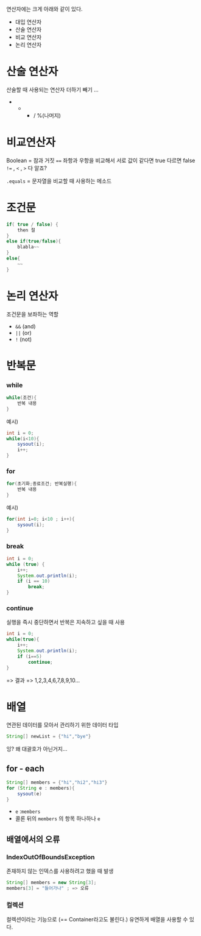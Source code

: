 연산자에는 크게 아래와 같이 있다.
- 대입 연산자
- 산술 연산자
- 비교 연산자 
- 논리 연산자 

# 산술 연산자
산술할 때 사용되는 연산자
더하기 빼기 ... 
+ - * / %(나머지) 

# 비교연산자 


Boolean = 참과 거짓 
`==` 좌항과 우항을 비교해서 서로 값이 같다면 true 다르면 false 
`!=` , `<` , `>` 다 알죠?

`.equals` = 문자열을 비교할 때 사용하는 메소드 

# 조건문
```java
if( true / false) {
	then 절
}
else if(true/false){
	blabla~~
}
else{
	~~
}
```

# 논리 연산자 

조건문을 보좌하는 역할 
- `&&` (and)
- `||` (or)
- `!` (not)

# 반복문
### while

```java
while(조건){
	반복 내용
}
```
예시)

```java
int i = 0;
while(i<10){
	sysout(i);
    i++;
}
```

### for 

```java
for(초기화;종료조건; 반복실행){
	반복 내용
}
```
예시)
```java
for(int i=0; i<10 ; i++){
	sysout(i);
}
```

### break
```java
int i = 0;
while (true) {
	i++;
	System.out.println(i);
	if (i == 10)
		break;
}
```

### continue 
실행을 즉시 중단하면서 반복은 지속하고 싶을 때 사용

```java
int i = 0;
while(true){
	i++;
    System.out.println(i);
    if (i==5)
    	continue;
}
```
=> 결과 => 1,2,3,4,6,7,8,9,10...


# 배열 
연관된 데이터를 모아서 관리하기 위한 데이터 타입

```java
String[] newList = {"hi","bye"}
```
잉? 왜 대괄호가 아닌거지... 

## for - each
```java
String[] members = {"hi","hi2","hi3"}
for (String e : members){
	sysout(e)
}
```
- `e` :`members` 
- 콜론 뒤의 `members` 의 항목 하나하나 `e`


## 배열에서의 오류 
### IndexOutOfBoundsException
존재하지 않는 인덱스를 사용하려고 했을 때 발생 

```java
String[] members = new String[3];
members[3] = "들어가나" ; => 오류 

```
### 컬렉션
컬렉션이라는 기능으로 (== Container라고도 불린다.) 유연하게 배열을 사용할 수 있다. 
